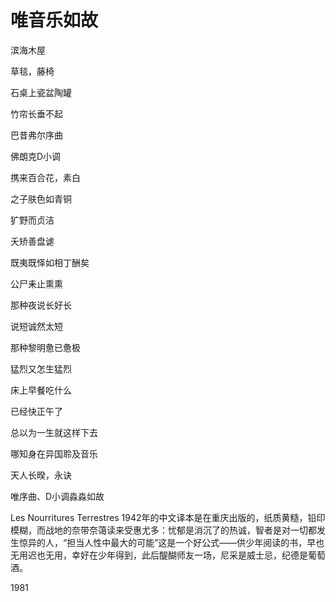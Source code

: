    

# 唯音乐如故

滨海木屋

草毯，藤椅

石桌上瓷盆陶罐

竹帘长垂不起

巴昔弗尔序曲

佛朗克D小调

携来百合花，素白

之子肤色如青铜

犷野而贞洁

夭矫善盘谑

既夷既怿如相丁酬矣

公尸耒止熏熏

那种夜说长好长

说短诚然太短

那种黎明惫已惫极

猛烈又怎生猛烈

床上早餐吃什么

已经快正午了

总以为一生就这样下去

哪知身在异国聆及音乐

天人长暌，永诀

唯序曲、D小调淼淼如故

  

Les Nourritures Terrestres 1942年的中文译本是在重庆出版的，纸质黄糙，铅印模糊，而战地的奈带奈蔼读来受惠尤多：忧郁是消沉了的热诚，智者是对一切都发生惊异的人，“担当人性中最大的可能”这是一个好公式——供少年阅读的书，早也无用迟也无用，幸好在少年得到，此后醍醐师友一场，尼采是威士忌，纪德是葡萄酒。

1981
